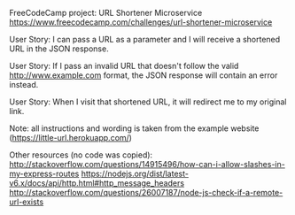FreeCodeCamp project: URL Shortener Microservice
https://www.freecodecamp.com/challenges/url-shortener-microservice

User Story: I can pass a URL as a parameter and I will receive a shortened URL in the JSON response.

User Story: If I pass an invalid URL that doesn't follow the valid http://www.example.com format, the JSON response will contain an error instead.

User Story: When I visit that shortened URL, it will redirect me to my original link.

Note: all instructions and wording is taken from the example website (https://little-url.herokuapp.com/)

Other resources (no code was copied):
http://stackoverflow.com/questions/14915496/how-can-i-allow-slashes-in-my-express-routes
https://nodejs.org/dist/latest-v6.x/docs/api/http.html#http_message_headers
http://stackoverflow.com/questions/26007187/node-js-check-if-a-remote-url-exists